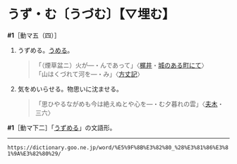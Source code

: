 # うず・む〔うづむ〕【▽埋む】

**\#1**［動マ五（四）］

1. うずめる。[うめる](うめる（埋める）)。    
    >「（煙草盆ニ）火が―・んであって」〈[梶井](https://dictionary.goo.ne.jp/word/person/%E6%A2%B6%E4%BA%95%E5%9F%BA%E6%AC%A1%E9%83%8E/#jn-40400)・[城のある町にて](https://dictionary.goo.ne.jp/word/%E5%9F%8E%E3%81%AE%E3%81%82%E3%82%8B%E7%94%BA%E3%81%AB%E3%81%A6/#jn-275563)〉        
    >「山はくづれて河を―・み」〈[方丈記](https://dictionary.goo.ne.jp/word/%E6%96%B9%E4%B8%88%E8%A8%98/#jn-201875)〉
2. 気をめいらせる。物思いに沈ませる。
    >「思ひやるながめも今は絶えぬとや心を―・む夕暮れの雲」〈[夫木](https://dictionary.goo.ne.jp/word/%E5%A4%AB%E6%9C%A8%E5%92%8C%E6%AD%8C%E6%8A%84/#jn-194551)・三六〉
        

**\#1**［動マ下二］「[うずめる](うずめる（埋める）)」の文語形。

---
`https://dictionary.goo.ne.jp/word/%E5%9F%8B%E3%82%80_%28%E3%81%86%E3%81%9A%E3%82%80%29/`